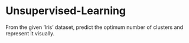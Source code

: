 # Unsupervised-Learning
From the given ‘Iris’ dataset, predict the optimum number of clusters and represent it visually.
